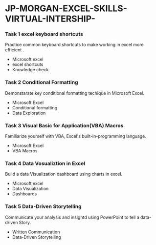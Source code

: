 # JP-MORGAN-EXCEL-SKILLS-VIRTUAL-INTERSHIP-

### Task 1 excel keyboard shortcuts
Practice common keyboard shortcuts to make working in excel more efficient .

* Microsoft excel 
* excel shortcuts 
* Knowledge check

### Task 2 Conditional Formatting
Demonstarate key conditional formatting techique in Microsoft Excel.

* Microsoft Excel
* Conditional formatting
* Data Exploration

### Task 3 Visual Basic for Application(VBA) Macros
Familiarize yourself with VBA, Excel's built-in-programming language.

* Microsoft Excel 
* VBA Macros

### Task 4 Data Vosualiztion in Excel
Build a data Visualization dashboard using charts in excel.

* Microsoft excel
* Data Visualization 
* Dashboards

### Task 5 Data-Driven Storytelling
Communicate your analysis and insightd using PowerPoint to tell a data-driven Story.
* Written Communication
* Data-Driven Storytelling
